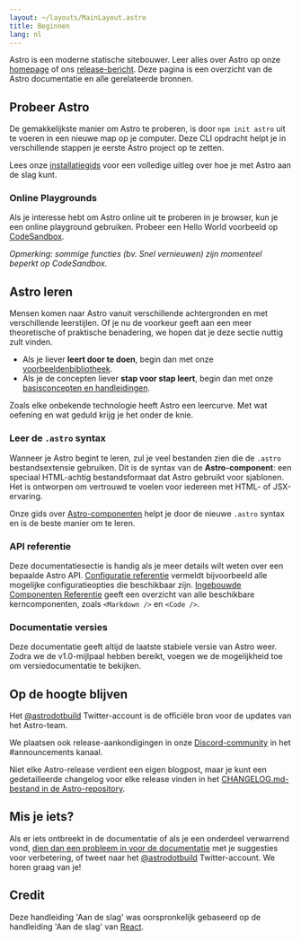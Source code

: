 ```yaml
---
layout: ~/layouts/MainLayout.astro
title: Beginnen
lang: nl
---
```


Astro is een moderne statische sitebouwer. Leer alles over Astro op onze [homepage](https://astro.build/) of ons [release-bericht](https://astro.build/blog/introducing-astro). Deze pagina is een overzicht van de Astro documentatie en alle gerelateerde bronnen.

## Probeer Astro

De gemakkelijkste manier om Astro te proberen, is door `npm init astro` uit te voeren in een nieuwe map op je computer. Deze CLI opdracht helpt je in verschillende stappen je eerste Astro project op te zetten.

Lees onze [installatiegids](/installation) voor een volledige uitleg over hoe je met Astro aan de slag kunt.

### Online Playgrounds

Als je interesse hebt om Astro online uit te proberen in je browser, kun je een online playground gebruiken. Probeer een Hello World voorbeeld op [CodeSandbox](https://codesandbox.io/s/astro-template-hugb3).

_Opmerking: sommige functies (bv. Snel vernieuwen) zijn momenteel beperkt op CodeSandbox._

## Astro leren

Mensen komen naar Astro vanuit verschillende achtergronden en met verschillende leerstijlen. Of je nu de voorkeur geeft aan een meer theoretische of praktische benadering, we hopen dat je deze sectie nuttig zult vinden.

- Als je liever **leert door te doen**, begin dan met onze [voorbeeldenbibliotheek](https://github.com/snowpackjs/astro/tree/main/examples).
- Als je de concepten liever **stap voor stap leert**, begin dan met onze [basisconcepten en handleidingen](/core-concepts/project-structure).

Zoals elke onbekende technologie heeft Astro een leercurve. Met wat oefening en wat geduld krijg je het onder de knie.

### Leer de `.astro` syntax

Wanneer je Astro begint te leren, zul je veel bestanden zien die de `.astro` bestandsextensie gebruiken. Dit is de syntax van de **Astro-component**: een speciaal HTML-achtig bestandsformaat dat Astro gebruikt voor sjablonen. Het is ontworpen om vertrouwd te voelen voor iedereen met HTML- of JSX-ervaring.

Onze gids over [Astro-componenten](/core-concepts/astro-components) helpt je door de nieuwe `.astro` syntax en is de beste manier om te leren.

### API referentie

Deze documentatiesectie is handig als je meer details wilt weten over een bepaalde Astro API. [Configuratie referentie](/reference/configuration-reference) vermeldt bijvoorbeeld alle mogelijke configuratieopties die beschikbaar zijn. [Ingebouwde Componenten Referentie](/reference/builtin-components) geeft een overzicht van alle beschikbare kerncomponenten, zoals `<Markdown />` en `<Code />`.

### Documentatie versies

Deze documentatie geeft altijd de laatste stabiele versie van Astro weer. Zodra we de v1.0-mijlpaal hebben bereikt, voegen we de mogelijkheid toe om versiedocumentatie te bekijken.

## Op de hoogte blijven

Het [@astrodotbuild](https://twitter.com/astrodotbuild) Twitter-account is de officiële bron voor de updates van het Astro-team.

We plaatsen ook release-aankondigingen in onze [Discord-community](https://astro.build/chat) in het #announcements kanaal.

Niet elke Astro-release verdient een eigen blogpost, maar je kunt een gedetailleerde changelog voor elke release vinden in het [CHANGELOG.md-bestand in de Astro-repository](https://github.com/snowpackjs/astro/blob/main/packages/astro/CHANGELOG.md).

## Mis je iets?

Als er iets ontbreekt in de documentatie of als je een onderdeel verwarrend vond, [dien dan een probleem in voor de documentatie](https://github.com/snowpackjs/astro/issues/new/choose) met je suggesties voor verbetering, of tweet naar het [@astrodotbuild](https://twitter.com/astrodotbuild) Twitter-account. We horen graag van je!

## Credit

Deze handleiding 'Aan de slag' was oorspronkelijk gebaseerd op de handleiding 'Aan de slag' van [React](https://reactjs.org/).
